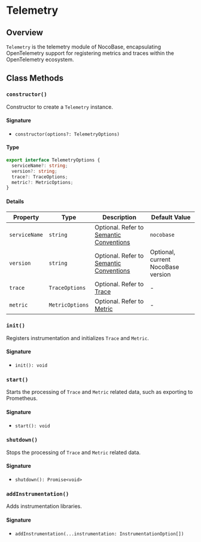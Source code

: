 # Telemetry

## Overview

`Telemetry` is the telemetry module of NocoBase, encapsulating OpenTelemetry support for registering metrics and traces within the OpenTelemetry ecosystem.

## Class Methods

### `constructor()`

Constructor to create a `Telemetry` instance.

#### Signature

- `constructor(options?: TelemetryOptions)`

#### Type

```ts
export interface TelemetryOptions {
  serviceName?: string;
  version?: string;
  trace?: TraceOptions;
  metric?: MetricOptions;
}
```

#### Details

| Property      | Type            | Description                                                                                              | Default Value                      |
| ------------- | --------------- | -------------------------------------------------------------------------------------------------------- | ---------------------------------- |
| `serviceName` | `string`        | Optional. Refer to [Semantic Conventions](https://opentelemetry.io/docs/specs/semconv/resource/#service) | `nocobase`                         |
| `version`     | `string`        | Optional. Refer to [Semantic Conventions](https://opentelemetry.io/docs/specs/semconv/resource/#service) | Optional, current NocoBase version |
| `trace`       | `TraceOptions`  | Optional. Refer to [Trace](./trace.md)                                                                   | -                                  |
| `metric`      | `MetricOptions` | Optional. Refer to [Metric](./metric.md)                                                                 | -                                  |

### `init()`

Registers instrumentation and initializes `Trace` and `Metric`.

#### Signature

- `init(): void`

### `start()`

Starts the processing of `Trace` and `Metric` related data, such as exporting to Prometheus.

#### Signature

- `start(): void`

### `shutdown()`

Stops the processing of `Trace` and `Metric` related data.

#### Signature

- `shutdown(): Promise<void>`

### `addInstrumentation()`

Adds instrumentation libraries.

#### Signature

- `addInstrumentation(...instrumentation: InstrumentationOption[])`
